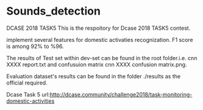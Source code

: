 # Sounds_detection
DCASE 2018 TASK5 
This is the respoitory for Dcase 2018 TASK5 contest.

implement several features for domestic activaties recognization.
F1 score is among 92% to %96.

The results of Test set within dev-set  can be found in the root folder.i.e. cnn XXXX report.txt and confusuion matrix cnn XXXX confusion matrix.png.




Evaluation dataset's results can be found in the folder ./results as the official required.


Dcase Task 5 url:http://dcase.community/challenge2018/task-monitoring-domestic-activities
